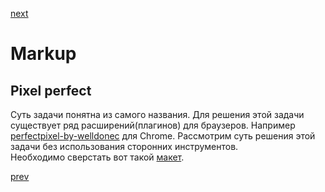 <a href="03.md">next</a>

<h1>Markup</h1>
<h2>Pixel perfect</h2>

<div>
Суть задачи понятна из самого названия.
Для решения этой задачи существует ряд расширений(плагинов) для браузеров.
Например <a href="https://chrome.google.com/webstore/detail/perfectpixel-by-welldonec/dkaagdgjmgdmbnecmcefdhjekcoceebi">perfectpixel-by-welldonec</a> для Chrome.
Рассмотрим суть решения этой задачи без использования сторонних инструментов.
</div>

<div>
Необходимо сверстать вот такой <a href="data/подложка_макет.png">макет</a>.
</div>

<a href="01.md">prev</a>
